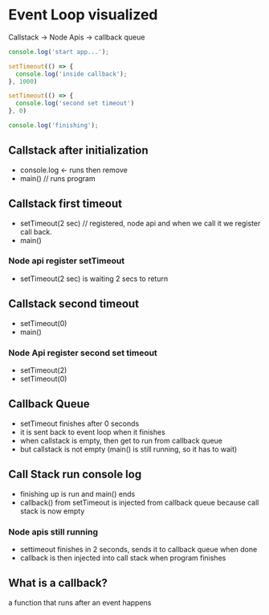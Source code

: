 # Event Loop visualized

Callstack -> Node Apis -> callback queue

```js
console.log('start app...');

setTimeout(() => {
  console.log('inside callback');
}, 1000)

setTimeout(() => {
  console.log('second set timeout')
}, 0)

console.log('finishing');
```

## Callstack after initialization
- console.log <- runs then remove
- main() // runs program

## Callstack first timeout
- setTimeout(2 sec) // registered, node api and when we call it we register call back.
- main()

### Node api register setTimeout
- setTimeout(2 sec) is waiting 2 secs to return

## Callstack second timeout
- setTimeout(0)
- main()

### Node Api register second set timeout
- setTimeout(2)
- setTimeout(0)

## Callback Queue
- setTimeout finishes after 0 seconds
- it is sent back to event loop when it finishes
- when callstack is empty, then get to run from callback queue
- but callstack is not empty (main() is still running, so it has to wait)

## Call Stack run console log
- finishing up is run and main() ends
- callback() from setTimeout is injected from callback queue because call stack is now empty

### Node apis still running
- settimeout finishes in 2 seconds, sends it to callback queue when done
- callback is then injected into call stack when program finishes

## What is a callback?
a function that runs after an event happens
